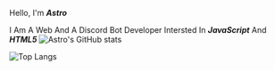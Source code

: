 Hello, I'm _**Astro**_

I Am A Web And A Discord Bot Developer Intersted In **_JavaScript_** And **_HTML5_**
![Astro's GitHub stats](https://github-readme-stats.vercel.app/api?username=dafoxxxx&show_icons=true&theme=dark)

![Top Langs](https://github-readme-stats.vercel.app/api/top-langs/?username=dafoxxxx&layout=compact)



